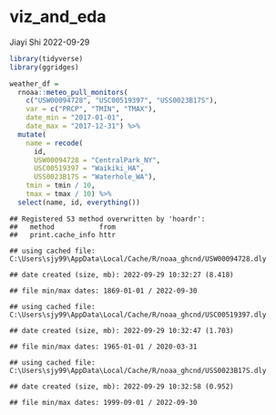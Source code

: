 viz_and_eda
================
Jiayi Shi
2022-09-29

``` r
library(tidyverse)
library(ggridges)
```

``` r
weather_df = 
  rnoaa::meteo_pull_monitors(
    c("USW00094728", "USC00519397", "USS0023B17S"),
    var = c("PRCP", "TMIN", "TMAX"), 
    date_min = "2017-01-01",
    date_max = "2017-12-31") %>%
  mutate(
    name = recode(
      id, 
      USW00094728 = "CentralPark_NY", 
      USC00519397 = "Waikiki_HA",
      USS0023B17S = "Waterhole_WA"),
    tmin = tmin / 10,
    tmax = tmax / 10) %>%
  select(name, id, everything())
```

    ## Registered S3 method overwritten by 'hoardr':
    ##   method           from
    ##   print.cache_info httr

    ## using cached file: C:\Users\sjy99\AppData\Local/Cache/R/noaa_ghcnd/USW00094728.dly

    ## date created (size, mb): 2022-09-29 10:32:27 (8.418)

    ## file min/max dates: 1869-01-01 / 2022-09-30

    ## using cached file: C:\Users\sjy99\AppData\Local/Cache/R/noaa_ghcnd/USC00519397.dly

    ## date created (size, mb): 2022-09-29 10:32:47 (1.703)

    ## file min/max dates: 1965-01-01 / 2020-03-31

    ## using cached file: C:\Users\sjy99\AppData\Local/Cache/R/noaa_ghcnd/USS0023B17S.dly

    ## date created (size, mb): 2022-09-29 10:32:58 (0.952)

    ## file min/max dates: 1999-09-01 / 2022-09-30
